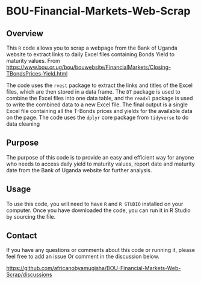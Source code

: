 # BOU-Financial-Markets-Web-Scrap

## Overview

This `R` code allows you to scrap a webpage from the Bank of Uganda website to extract links to daily Excel files containing Bonds Yield to maturity values.
From https://www.bou.or.ug/bou/bouwebsite/FinancialMarkets/Closing-TBondsPrices-Yield.html

The code uses the `rvest` package to extract the links and titles of the Excel files, which are then stored in a data frame. The `DT` package is used to combine the Excel files into one data table, and the `readxl` package is used to write the combined data to a new Excel file. The final output is a single Excel file containing all the T-Bonds prices and yields for the available data on the page.
The code uses the `dplyr` core package from `tidyverse` to do data cleaning

## Purpose

The purpose of this code is to provide an easy and efficient way for anyone who needs to access daily yield to maturity values, report date and maturity date from the Bank of Uganda website for further analysis.

## Usage

To use this code, you will need to have `R` and `R STUDIO` installed on your computer. Once you have downloaded the code, you can run it in R Studio by sourcing the file.

## Contact

If you have any questions or comments about this code or running it, please feel free to add an issue Or comment in the discussion below.

https://github.com/africanobyamugisha/BOU-Financial-Markets-Web-Scrap/discussions
